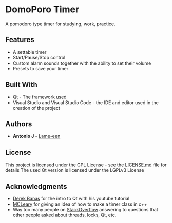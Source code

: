 # DomoPoro Timer

A pomodoro type timer for studying, work, practice.

## Features
* A settable timer
* Start/Pause/Stop control
* Custom alarm sounds together with the ability to set their volume
* Presets to save your timer

## Built With

* [Qt](https://www.qt.io/) - The framework used
* Visual Studio and Visual Studio Code - the IDE and editor used in the creation of the project

## Authors

* **Antonio J** - [Lame-een](https://github.com/Lame-een)

## License

This project is licensed under the GPL License - see the [LICENSE.md](LICENSE.md) file for details
The used Qt version is licensed under the LGPLv3 License

## Acknowledgments

* [Derek Banas](https://www.youtube.com/user/derekbanas) for the intro to Qt with his youtube tutorial
* [MCLeary](https://gist.github.com/mcleary) for giving an idea of how to make a timer class in c++
* Way too many people on [StackOverflow](https://stackoverflow.com/) answering to questions that other people asked about threads, locks, Qt, etc.
